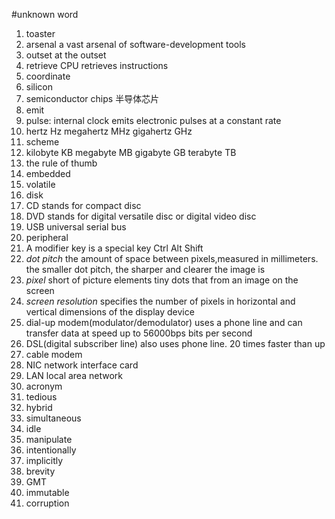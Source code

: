 #unknown word
1. toaster
2. arsenal a vast arsenal of software-development tools
3. outset at the outset
4. retrieve CPU retrieves instructions
5. coordinate 
6. silicon
7. semiconductor chips 半导体芯片
8. emit
9. pulse:  internal clock emits electronic pulses at a constant rate
10. hertz Hz megahertz MHz gigahertz GHz
11. scheme
12. kilobyte KB megabyte MB gigabyte GB terabyte TB
13. the rule of thumb
14. embedded 
15. volatile
16. disk
17. CD stands for compact disc
18. DVD stands for digital versatile disc or digital video disc
19. USB universal serial bus 
20. peripheral 
21. A modifier key is a special key Ctrl Alt Shift
22. *dot pitch* the amount of space between pixels,measured in millimeters. the smaller dot pitch, the sharper and clearer the image is
23. *pixel* short of picture elements tiny dots that from an image on the screen
24. *screen resolution* specifies the number of pixels in horizontal and vertical dimensions of the display device
25. dial-up modem(modulator/demodulator) uses a phone line and can transfer data at speed  up to 56000bps bits per second
26. DSL(digital subscriber line) also uses phone line. 20 times faster than up
27. cable  modem
28. NIC network interface card
29. LAN local area network
30. acronym
31. tedious
32. hybrid
33. simultaneous
34. idle
35. manipulate
36. intentionally
37. implicitly
38. brevity
39. GMT
40. immutable
41. corruption

